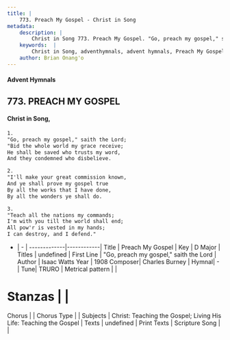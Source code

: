 ```yaml
---
title: |
    773. Preach My Gospel - Christ in Song
metadata:
    description: |
        Christ in Song 773. Preach My Gospel. "Go, preach my gospel," saith the Lord; "Bid the whole world my grace receive; He shall be saved who trusts my word, And they condemned who disbelieve.
    keywords:  |
        Christ in Song, adventhymnals, advent hymnals, Preach My Gospel, "Go, preach my gospel," saith the Lord. 
    author: Brian Onang'o
---
```


#### Advent Hymnals
## 773. PREACH MY GOSPEL
####  Christ in Song,

```txt
1.
"Go, preach my gospel," saith the Lord;
"Bid the whole world my grace receive;
He shall be saved who trusts my word,
And they condemned who disbelieve.

2.
"I'll make your great commission known,
And ye shall prove my gospel true
By all the works that I have done,
By all the wonders ye shall do.

3.
"Teach all the nations my commands;
I'm with you till the world shall end;
All pow'r is vested in my hands;
I can destroy, and I defend."


```

- |   -  |
-------------|------------|
Title | Preach My Gospel |
Key | D Major |
Titles | undefined |
First Line | "Go, preach my gospel," saith the Lord |
Author | Isaac Watts
Year | 1908
Composer| Charles Burney |
Hymnal|  - |
Tune| TRURO |
Metrical pattern | |
# Stanzas |  |
Chorus |  |
Chorus Type |  |
Subjects | Christ: Teaching the Gospel; Living His Life: Teaching the Gospel |
Texts | undefined |
Print Texts | 
Scripture Song |  |
    
